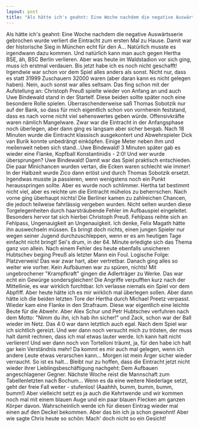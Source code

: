 ```yaml
---
layout: post
title: "Als hätte ich's geahnt: Eine Woche nachdem die negative Auswärtsserie gebrochen wurde verliert die Eintracht zum ersten Mal zu Hause."
---
```


Als hätte ich's geahnt: Eine Woche nachdem die negative Auswärtsserie gebrochen wurde verliert die Eintracht zum ersten Mal zu Hause. Damit war der historische Sieg in München echt für den A... Natürlich musste es irgendwann dazu kommen. Und natürlich kann man auch gegen Hertha BSE, äh, BSC Berlin verlieren. Aber was heute im Waldstadion vor sich ging, muss ich erstmal verdauen. Bis jetzt habe ich es noch nicht geschafft! Irgendwie war schon vor dem Spiel alles anders als sonst. Nicht nur, dass es statt 31999 Zuschauern 32000 waren (aber daran kann es nicht gelegen haben). Nein, auch sonst war alles seltsam. Das fing schon mit der Aufstellung an: Christoph Preuß spielte wieder von Anfang an und auch Uwe Bindewald stand in der Startelf. Diese beiden sollte später noch eine besondere Rolle spielen. Überraschenderweise saß Thomas Sobotzik nur auf der Bank, so dass für mich eigentlich schon von vornherein feststand, dass es nach vorne nicht viel sehenswertes geben würde. Offensivkräfte waren nämlich Mangelware. Zwar war die Eintracht in der Anfangsphase noch überlegen, aber dann ging es langsam aber sicher bergab. Nach 18 Minuten wurde die Eintracht klassisch ausgekontert und Abwehrspieler Dick van Burik konnte unbedrängt einköpfen. Einige Meter neben ihm und meilenweit neben sich stand...Uwe Bindewald! 3 Minuten später gab es wieder eine Flanke, Kopfball Konstantinidis - 2:0! Und wer wurde übersprungen? Uwe Bindewald! Damit war das Spiel praktisch entschieden. Die paar Minichancen wurden vertan, die Ecken waren schlecht wie immer! In der Halbzeit wurde Zico dann erlöst und durch Thomas Sobotzik ersetzt. Irgendwas musste ja passieren, wenn wenigstens noch ein Punkt herausspringen sollte. Aber es wurde noch schlimmer. Hertha tat bestimmt nicht viel, aber es reichte um die Eintracht mühelos zu beherrschen. Nach vorne ging überhaupt nichts! Die Berliner kamen zu zahlreichen Chancen, die jedoch teilweise fahrlässig vergeben wurden. Nicht selten wurden diese Torgelegenheiten durch haarsträubende Fehler im Aufbauspiel eingeleitet. Besonders hervor tat sich hierbei Christoph Preuß. Fehlpass reihte sich an Fehlpass, Ungenauigkeit an Ungenauigkeit. Ich denke, Felix Magath hätte ihn auswechseln müssen. Es bringt doch nichts, einen jungen Spieler nur wegen seiner Jugend durchzuschleppen, wenn er es am heutigen Tage einfacht nicht bringt! Sei's drum, in der 64. Minute erledigte sich das Thema ganz von allein. Nach einem Fehler des heute ebenfalls unsicheren Hubtschev beging Preuß als letzter Mann ein Foul. Logische Folge: Platzverweis! Das war zwar hart, aber vertretbar. Danach ging alles so weiter wie vorher. Kein Aufbäumen war zu spüren, nichts! Mit ungebrochener "Krampfkraft" gingen die Adlerträger zu Werke. Das war echt ein Gewürge sondersgleichen! Die Angriffe verpufften kurz nach der Mittellinie, es war wirklich furchtbar. Ich verlasse niemals ein Spiel vor dem Abpfiff. Aber heute hätte ich es mir wirklich mal überlegen sollen. Aber dann hätte ich die beiden letzten Tore der Hertha durch Michael Preetz verpasst. Wieder kam eine Flanke in den Strafraum. Diese war eigentlich eine leichte Beute für die Abwehr. Aber Alex Schur und Petr Hubtschev verfuhren nach dem Motto: "Nimm du ihn, ich hab ihn sicher!" und Zack, schon war der Ball wieder im Netz. Das 4:0 war dann letztlich auch egal. Nach dem Spiel war ich sichtlich gereizt. Und wer dann noch versucht mich zu trösten, der muss halt damit rechnen, dass ich mal etwas lauter werde. Ich kann halt nicht verlieren! Und wer dann noch von Tortelloni träumt, ja, für den habe ich halt gar kein Verständnis mehr! Da kommt es mir auch mal gelegen, wenn ich andere Leute etwas verarschen kann... Morgen ist mein Ärger sicher wieder verraucht. So ist es halt... Bleibt nur zu hoffen, dass die Eintracht jetzt nicht wieder ihrer Lieblingsbeschäftigung nachgeht: Dem Aufbauen angeschlagener Gegner. Nächste Woche reist die Mannschaft zum Tabellenletzten nach Bochum... Wenn es da eine weitere Niederlage setzt, geht der freie Fall weiter - stufenlos! (Aaahhh, bumm, bumm, bumm, bumm!) Aber vielleicht setzt es ja auch die Kehrtwende und wir kommen noch mal mit einem blauen Auge und ein paar blauen Flecken am ganzen Körper davon. Wahrscheinlich werde ich für diesen Eintrag wieder mal einen auf den Deckel bekommen. Aber das bin ich ja schon gewohnt! Aber wie sagte Chris heute so schön: Mach' doch nicht so ein Gesicht!
